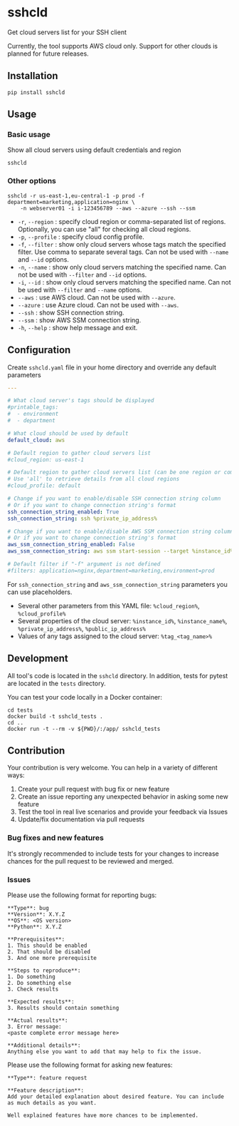 # sshcld
Get cloud servers list for your SSH client

Currently, the tool supports AWS cloud only. Support for other clouds is planned for future releases.

## Installation
```commandline
pip install sshcld
```

## Usage
### Basic usage
Show all cloud servers using default credentials and region
```commandline
sshcld
```

### Other options
```commandline
sshcld -r us-east-1,eu-central-1 -p prod -f department=marketing,application=nginx \
    -n webserver01 -i i-123456789 --aws --azure --ssh --ssm
```
- `-r`, `--region` : specify cloud region or comma-separated list of regions. Optionally, you can use "all" for checking all cloud regions.
- `-p`, `--profile` : specify cloud config profile.
- `-f`, `--filter` : show only cloud servers whose tags match the specified filter. Use comma to separate several tags. Can not be used with `--name` and `--id` options.
- `-n`, `--name` : show only cloud servers matching the specified name. Can not be used with `--filter` and `--id` options.
- `-i`, `--id` : show only cloud servers matching the specified name. Can not be used with `--filter` and `--name` options.
- `--aws` : use AWS cloud. Can not be used with `--azure`.
- `--azure` : use Azure cloud. Can not be used with `--aws`.
- `--ssh` : show SSH connection string.
- `--ssm` : show AWS SSM connection string.
- `-h`, `--help` : show help message and exit.

## Configuration
Create `sshcld.yaml` file in your home directory and override any default parameters
```yaml
---

# What cloud server's tags should be displayed
#printable_tags:
#  - environment
#  - department

# What cloud should be used by default
default_cloud: aws

# Default region to gather cloud servers list
#cloud_region: us-east-1

# Default region to gather cloud servers list (can be one region or comma-separated list of regions)
# Use 'all' to retrieve details from all cloud regions
#cloud_profile: default

# Change if you want to enable/disable SSH connection string column
# Or if you want to change connection string's format
ssh_connection_string_enabled: True
ssh_connection_string: ssh %private_ip_address%

# Change if you want to enable/disable AWS SSM connection string column
# Or if you want to change connection string's format
aws_ssm_connection_string_enabled: False
aws_ssm_connection_string: aws ssm start-session --target %instance_id% --profile %cloud_profile%

# Default filter if "-f" argument is not defined
#filters: application=nginx,department=marketing,environment=prod
```

For `ssh_connection_string` and `aws_ssm_connection_string` parameters you can use placeholders.
- Several other parameters from this YAML file: `%cloud_region%`, `%cloud_profile%`
- Several properties of the cloud server: `%instance_id%`, `%instance_name%`, `%private_ip_address%`, `%public_ip_address%`
- Values of any tags assigned to the cloud server: `%tag_<tag_name>%`

## Development
All tool's code is located in the `sshcld` directory.
In addition, tests for pytest are located in the `tests` directory.

You can test your code locally in a Docker container:
```commandline
cd tests
docker build -t sshcld_tests .
cd ..
docker run -t --rm -v ${PWD}/:/app/ sshcld_tests
```

## Contribution
Your contribution is very welcome. You can help in a variety of different ways:
1. Create your pull request with bug fix or new feature
2. Create an issue reporting any unexpected behavior in asking some new feature
3. Test the tool in real live scenarios and provide your feedback via Issues
4. Update/fix documentation via pull requests

### Bug fixes and new features
It's strongly recommended to include tests for your changes to increase chances for the pull request to be reviewed and merged.

### Issues
Please use the following format for reporting bugs:
```text
**Type**: bug
**Version**: X.Y.Z
**OS**: <OS version>
**Python**: X.Y.Z

**Prerequisites**:
1. This should be enabled
2. That should be disabled
3. And one more prerequisite

**Steps to reproduce**:
1. Do something
2. Do something else
3. Check results

**Expected results**:
3. Results should contain something

**Actual results**:
3. Error message:
<paste complete error message here>

**Additional details**:
Anything else you want to add that may help to fix the issue.
```

Please use the following format for asking new features:
```text
**Type**: feature request

**Feature description**:
Add your detailed explanation about desired feature. You can include as much details as you want.

Well explained features have more chances to be implemented.
```
